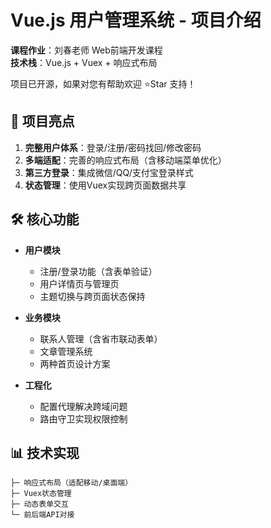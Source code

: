 # Vue.js 用户管理系统 - 项目介绍

**课程作业**：刘春老师 Web前端开发课程  
**技术栈**：Vue.js + Vuex + 响应式布局  

项目已开源，如果对您有帮助欢迎 ⭐Star 支持！

## 🌟 项目亮点
1. **完整用户体系**：登录/注册/密码找回/修改密码
2. **多端适配**：完善的响应式布局（含移动端菜单优化）
3. **第三方登录**：集成微信/QQ/支付宝登录样式
4. **状态管理**：使用Vuex实现跨页面数据共享

## 🛠️ 核心功能
- **用户模块**  
  - 注册/登录功能（含表单验证）
  - 用户详情页与管理页
  - 主题切换与跨页面状态保持

- **业务模块**  
  - 联系人管理（含省市联动表单）
  - 文章管理系统
  - 两种首页设计方案

- **工程化**  
  - 配置代理解决跨域问题
  - 路由守卫实现权限控制

## 📊 技术实现
```text
├─ 响应式布局（适配移动/桌面端）
├─ Vuex状态管理
├─ 动态表单交互
└─ 前后端API对接
```

